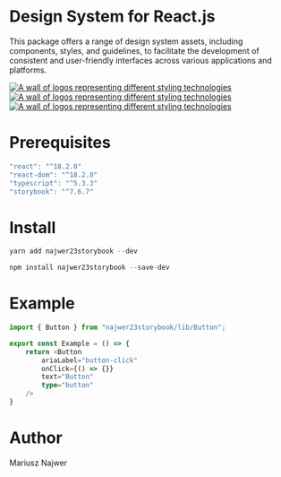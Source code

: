 
# Design System for React.js

This package offers a range of design system assets, including components, styles, and guidelines, to facilitate the development of consistent and user-friendly interfaces across various applications and platforms.

<div style={{ display: "flex", gap: "20px" }}>
	<a href="https://www.npmjs.com/package/najwer23storybook" target="_blank">
		<img
			title="NPM package"
			src="https://img.icons8.com/color/96/npm.png"
			alt="A wall of logos representing different styling technologies"
		/>
	</a>
	<a href="https://najwer23.github.io/najwer23storybook/" target="_blank">
		<img
			title="Demo"
			src="https://img.icons8.com/clouds/100/domain.png"
			alt="A wall of logos representing different styling technologies"
		/>
	</a>
	<a href="https://github.com/najwer23/najwer23storybook" target="_blank">
		<img
			title="Github"
			width={96}
			src="https://img.icons8.com/clouds/100/github.png"
			alt="A wall of logos representing different styling technologies"
		/>
	</a>
</div>

# Prerequisites
```js
"react": "^18.2.0"
"react-dom": "^18.2.0"
"typescript": "^5.3.3"
"storybook": "^7.6.7"
```

# Install
```js
yarn add najwer23storybook --dev
```
```js
npm install najwer23storybook --save-dev
```

# Example
```typescript
import { Button } from "najwer23storybook/lib/Button";

export const Example = () => {
	return <Button
		ariaLabel="button-click"
		onClick={() => {}}
		text="Button"
		type="button"
	/>
}
```

# Author

Mariusz Najwer